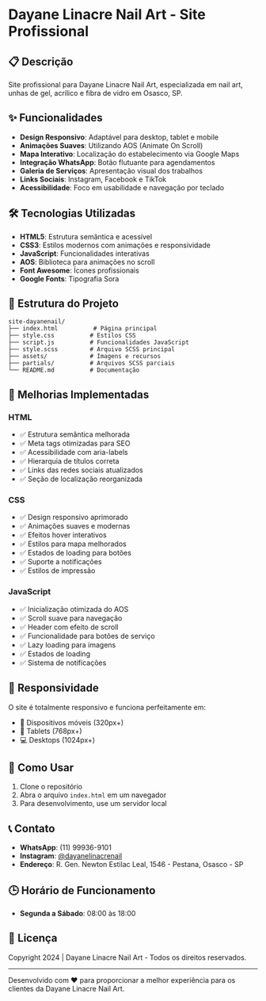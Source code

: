 # Dayane Linacre Nail Art - Site Profissional

## 📋 Descrição

Site profissional para Dayane Linacre Nail Art, especializada em nail art, unhas de gel, acrílico e fibra de vidro em Osasco, SP.

## ✨ Funcionalidades

- **Design Responsivo**: Adaptável para desktop, tablet e mobile
- **Animações Suaves**: Utilizando AOS (Animate On Scroll)
- **Mapa Interativo**: Localização do estabelecimento via Google Maps
- **Integração WhatsApp**: Botão flutuante para agendamentos
- **Galeria de Serviços**: Apresentação visual dos trabalhos
- **Links Sociais**: Instagram, Facebook e TikTok
- **Acessibilidade**: Foco em usabilidade e navegação por teclado

## 🛠️ Tecnologias Utilizadas

- **HTML5**: Estrutura semântica e acessível
- **CSS3**: Estilos modernos com animações e responsividade
- **JavaScript**: Funcionalidades interativas
- **AOS**: Biblioteca para animações no scroll
- **Font Awesome**: Ícones profissionais
- **Google Fonts**: Tipografia Sora

## 📁 Estrutura do Projeto

```
site-dayanenail/
├── index.html          # Página principal
├── style.css          # Estilos CSS
├── script.js          # Funcionalidades JavaScript
├── style.scss         # Arquivo SCSS principal
├── assets/            # Imagens e recursos
├── partials/          # Arquivos SCSS parciais
└── README.md          # Documentação
```

## 🎨 Melhorias Implementadas

### HTML
- ✅ Estrutura semântica melhorada
- ✅ Meta tags otimizadas para SEO
- ✅ Acessibilidade com aria-labels
- ✅ Hierarquia de títulos correta
- ✅ Links das redes sociais atualizados
- ✅ Seção de localização reorganizada

### CSS
- ✅ Design responsivo aprimorado
- ✅ Animações suaves e modernas
- ✅ Efeitos hover interativos
- ✅ Estilos para mapa melhorados
- ✅ Estados de loading para botões
- ✅ Suporte a notificações
- ✅ Estilos de impressão

### JavaScript
- ✅ Inicialização otimizada do AOS
- ✅ Scroll suave para navegação
- ✅ Header com efeito de scroll
- ✅ Funcionalidade para botões de serviço
- ✅ Lazy loading para imagens
- ✅ Estados de loading
- ✅ Sistema de notificações

## 📱 Responsividade

O site é totalmente responsivo e funciona perfeitamente em:
- 📱 Dispositivos móveis (320px+)
- 📱 Tablets (768px+)
- 💻 Desktops (1024px+)

## 🚀 Como Usar

1. Clone o repositório
2. Abra o arquivo `index.html` em um navegador
3. Para desenvolvimento, use um servidor local

## 📞 Contato

- **WhatsApp**: (11) 99936-9101
- **Instagram**: [@dayanelinacrenail](https://www.instagram.com/dayanelinacrenail/)
- **Endereço**: R. Gen. Newton Estilac Leal, 1546 - Pestana, Osasco - SP

## 🕒 Horário de Funcionamento

- **Segunda a Sábado**: 08:00 às 18:00

## 📝 Licença

Copyright 2024 | Dayane Linacre Nail Art - Todos os direitos reservados.

---

Desenvolvido com ❤️ para proporcionar a melhor experiência para os clientes da Dayane Linacre Nail Art. 